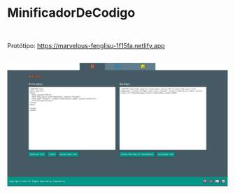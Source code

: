 # MinificadorDeCodigo

<br />

Protótipo: https://marvelous-fenglisu-1f15fa.netlify.app

<br />

<img alt="" width="1000" src="https://github.com/IsaqueSantosSilva/Minificador-de-Codigo/blob/main/src/assets/cover.png">
